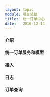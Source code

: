 ```yaml
---
layout: topic
module: 项目总结
title:  统一订单中心
date:   2016-12-14
---
```


#### 介绍

#### 统一订单服务和模型

#### 接入

#### 日志

#### 订单查询
